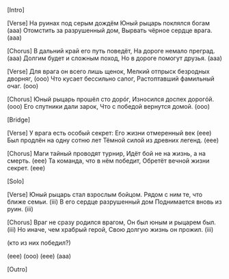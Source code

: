[Intro]

[Verse]
На руинах под серым дождём
Юный рыцарь поклялся богам (aaa)
Отомстить за разрушенный дом,
Вырвать чёрное сердце врага. (aaa)

[Chorus]
В дальний край его путь поведёт,
На дороге немало преград. (aaa)
Долгим будет и сложным поход,
Но в дороге помогут друзья. (aaa)

[Verse]
Для врага он всего лишь щенок,
Мелкий отпрыск безродных дворняг, (ooo)
Что кусает бессильно сапог,
Растоптавший фамильный очаг. (ooo)

[Chorus]
Юный рыцарь прошёл сто дорóг,
Износился доспех дорогóй. (ooo)
Его спутники дали зарок,
Что с победой вернутся домой. (ooo)

[Bridge]

[Verse]
У врага есть особый секрет:
Его жизни отмеренный век (eee)
Был продлён на одну сотню лет
Тёмной силой из древних легенд. (eee)

[Chorus]
Маги тайный проводят турнир,
Идёт бой не на жизнь, а на смерть. (eee)
Та команда, что в нём победит,
Обретёт вечной жизни секрет. (eee)

[Solo]

[Verse]
Юный рыцарь стал взрослым бойцом.
Рядом с ним те, что ближе семьи. (iii)
В его сердце разрушенный дом
Поднимается вновь из руин. (iii)

[Chorus]
Враг не сразу родился врагом,
Он был юным и рыцарем был. (iii)
Но иначе, чем храбрый герой,
Свою долгую жизнь он прожил. (iii)

(кто из них победил?)

(eee)
(ooo)
(eee)
(aaa)

[Outro]